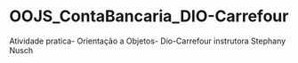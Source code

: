 # OOJS_ContaBancaria_DIO-Carrefour
Atividade pratica- Orientação a Objetos- Dio-Carrefour
instrutora Stephany Nusch
